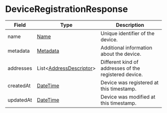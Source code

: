 # DeviceRegistrationResponse

Field | Type | Description
--- | --- | --- 
name | [Name](../primitives.md#name) | Unique identifier of the device.
metadata | [Metadata](../data-models/metadata.md) | Additional information about the device.
addresses | List<[AddressDescriptor](../data-models/address-descriptor.md)> | Different kind of addresses of the registered device.
createdAt | [DateTime](../primitives.md#datetime) | Device was registered at this timestamp.
updatedAt | [DateTime](../primitives.md#datetime) | Device was modified at this timestamp.